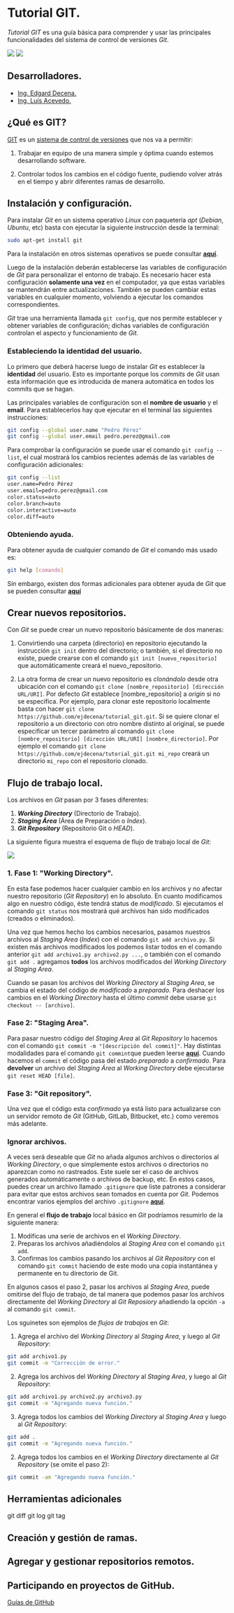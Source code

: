# Tutorial GIT.

*Tutorial GIT* es una guía básica para comprender y usar las principales funcionalidades del sistema de control de versiones *Git*.

<img src="https://img.shields.io/badge/License-MIT-green" /> <img src="https://img.shields.io/badge/Markdown-1.0.1%20-blue" />


## Desarrolladores.

* [Ing. Edgard Decena.](mailto:edecena@gmail.com)
* [Ing. Luís Acevedo.](mailto:laar19@protonmail.com)


## ¿Qué es GIT?

[GIT](https://git-scm.com/book/es/v2) es un [sistema de control de versiones](https://es.wikipedia.org/wiki/Control_de_versiones) que nos va a permitir:

1. Trabajar en equipo de una manera simple y óptima cuando estemos desarrollando software.

2. Controlar todos los cambios en el código fuente, pudiendo volver atrás en el tiempo y abrir diferentes ramas de desarrollo.


## Instalación y configuración.

Para instalar *Git* en un sistema operativo *Linux* con paquetería *apt* (*Debian*, *Ubuntu*, etc) basta con ejecutar la siguiente instrucción desde la terminal:

```bash
sudo apt-get install git
```
Para la instalación en otros sistemas operativos se puede consultar [**aquí**](https://git-scm.com/book/es/v2/Inicio---Sobre-el-Control-de-Versiones-Instalación-de-Git).

Luego de la instalación deberán establecerse las variables de configuración de *Git* para personalizar el entorno de trabajo. Es necesario hacer esta configuración **solamente una vez** en el computador, ya que estas variables se mantendrán entre actualizaciones. También se pueden cambiar estas variables en cualquier momento, volviendo a ejecutar los comandos correspondientes.

*Git* trae una herramienta llamada `git config`, que nos permite establecer y obtener variables de configuración; dichas variables de configuración controlan el aspecto y funcionamiento de *Git.*

### Estableciendo la identidad del usuario.

Lo primero que deberá hacerse luego de instalar *Git* es establecer la **identidad** del usuario. Esto es importante porque los *commits* de *Git* usan esta información que es introducida de manera automática en todos los commits que se hagan.

Las principales variables de configuración son el **nombre de usuario** y el **email**. Para establecerlos hay que ejecutar en el terminal las siguientes instrucciones:

```bash 
git config --global user.name "Pedro Pérez"
git config --global user.email pedro.perez@gmail.com
```
Para comprobar la configuración se puede usar el comando `git config --list`, el cual mostrará los cambios recientes además de las variables de configuración adicionales:

```bash
git config --list
user.name=Pedro Pérez
user.email=pedro.perez@gmail.com
color.status=auto
color.branch=auto
color.interactive=auto
color.diff=auto
```

### Obteniendo ayuda.

Para obtener ayuda de cualquier comando de *Git* el comando más usado es:
```bash
git help [comando]
```
Sin embargo, existen dos formas adicionales para obtener ayuda de *Git* que se pueden consultar [**aquí**](https://git-scm.com/book/es/v2/Inicio---Sobre-el-Control-de-Versiones-¿Cómo-obtener-ayuda%3F)


## Crear nuevos repositorios.

Con *Git*  se puede crear un nuevo repositorio básicamente de dos maneras:

1. Convirtiendo una carpeta (directorio) en repositorio ejecutando la instrucción `git init` dentro del directorio; o también, si el directorio no existe, puede crearse con el comando `git init [nuevo_repositorio]` que automáticamente creará el nuevo_repositorio.

2. La otra forma de crear un nuevo repositorio es *clonándolo* desde otra ubicación con el comando `git clone [nombre_repositorio] [dirección URL/URI]`. Por defecto *Git* establece [nombre_repositorio] a *origin* si no se especifica. Por ejemplo, para clonar este repositorio localmente basta con hacer `git clone https://github.com/ejdecena/tutorial_git.git`. Si se quiere clonar el repositorio a un directorio con otro nombre distinto al original, se puede especificar un tercer parámetro al comando `git clone [nombre_repositorio] [dirección URL/URI] [nombre_directorio]`. Por ejemplo el comando `git clone https://github.com/ejdecena/tutorial_git.git mi_repo` creará un directorio `mi_repo` con el repositorio clonado.


## Flujo de trabajo local.

Los archivos en *Git* pasan por 3 fases diferentes:

1. **_Working Directory_** (Directorio de Trabajo).
2. **_Staging Área_** (Área de Preparación o *Index*).
3. **_Git Repository_** (Repositorio Git o *HEAD*).

La siguiente figura muestra el esquema de flujo de trabajo local de *Git*:

![](imagenes/git_flujo_trabajo.png)

### 1. Fase 1: "Working Directory".

En esta fase podemos hacer cualquier cambio en los archivos y no afectar nuestro repositorio (*Git Repository*) en lo absoluto. En cuanto modificamos algo en nuestro código, éste tendrá status de *modificado*. Si ejecutamos el comando `git status` nos mostrará qué archivos han sido modificados (creados o eliminados).

Una vez que hemos hecho los cambios necesarios, pasamos nuestros archivos al *Staging Area* (*Index*) con el comando `git add archivo.py`. Si existen más archivos modificados los podemos listar todos en el comando anterior `git add archivo1.py archivo2.py ...`, o también con el comando `git add .` agregamos **todos** los archivos modificados del *Working Directory* al *Staging Area*.

Cuando se pasan los archivos del *Working Directory* al *Staging Area*, se cambia el estado del código de *modificado* a *preparado*. Para deshacer los cambios en el *Working Directory* hasta el último *commit* debe usarse `git checkout -- [archivo]`.

### Fase 2: "Staging Area".

Para pasar nuestro código del *Staging Area* al *Git Repository* lo hacemos con el comando `git commit -m "[descripción del commit]"`. Hay distintas modalidades para el comando `git commint`que pueden leerse [**aquí**](). Cuando hacemos el `commit` el código pasa del estado *preparado* a *confirmado*. Para **devolver** un archivo del *Staging Área* al *Working Directory* debe ejecutarse `git reset HEAD [file]`.

### Fase 3: "Git repository".

Una vez que el código esta *confirmado* ya está listo para actualizarse con un servidor remoto de *Git* (GitHub, GitLab, Bitbucket, etc.) como veremos más adelante.

### Ignorar archivos.

A veces será deseable que *Git* no añada algunos archivos o directorios al *Working Directory*, o que simplemente estos archivos o directorios no aparezcan como no rastreados. Este suele ser el caso de archivos generados automáticamente o archivos de backup, etc. En estos casos, puedes crear un archivo llamado `.gitignore` que liste patrones a considerar para evitar que estos archivos sean tomados en cuenta por *Git*. Podemos encontrar varios ejemplos del archivo `.gitignore` [**aquí**](https://git-scm.com/book/es/v2/Fundamentos-de-Git-Guardando-cambios-en-el-Repositorio).

En general el **flujo de trabajo** local básico en *Git* podríamos resumirlo de la siguiente manera:

1. Modificas una serie de archivos en el *Working Directory*.
2. Preparas los archivos añadiéndolos al *Staging Area* con el comando `git add`.
3. Confirmas los cambios pasando los archivos al *Git Repository* con el comando `git commit` haciendo de este modo una copia instantánea y permanente en tu directorio de Git.

En algunos casos el paso 2, pasar los archivos al *Staging Area*, puede omitirse del flujo de trabajo, de tal manera que podemos pasar los archivos directamente del *Working Directory* al *Git Reposiory* añadiendo la opción `-a` al comando `git commit`.

Los sguinetes son ejemplos de *flujos de trabajos* en *Git*:

1. Agrega el archivo del *Working Directory* al *Staging Area*, y luego al *Git Repository*:
```bash
git add archivo1.py
git commit -m "Corrección de error."
```
2. Agrega los archivos del *Working Directory* al *Staging Area*, y luego al *Git Repository*:
```bash
git add archivo1.py archivo2.py archivo3.py
git commit -m "Agregando nueva función."
```
3. Agrega todos los cambios del *Working Directory* al *Staging Area* y luego al *Git Repository*:
```bash
git add .
git commit -m "Agregando nueva función."
```
2. Agrega todos los cambios en el *Working Directory* directamente al *Git Repository* (se omite el paso 2):
```bash
git commit -am "Agregando nueva función."
```

## Herramientas adicionales
git diff
git log
git tag


## Creación y gestión de ramas.


## Agregar y gestionar repositorios remotos.


## Participando en proyectos de GitHub.

[Guías de GitHub](https://guides.github.com/)